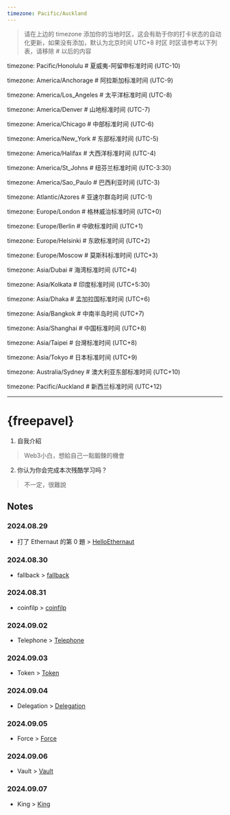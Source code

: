 ```yaml
---
timezone: Pacific/Auckland
---
```


> 请在上边的 timezone 添加你的当地时区，这会有助于你的打卡状态的自动化更新，如果没有添加，默认为北京时间 UTC+8 时区
> 时区请参考以下列表，请移除 # 以后的内容

timezone: Pacific/Honolulu # 夏威夷-阿留申标准时间 (UTC-10)

timezone: America/Anchorage # 阿拉斯加标准时间 (UTC-9)

timezone: America/Los_Angeles # 太平洋标准时间 (UTC-8)

timezone: America/Denver # 山地标准时间 (UTC-7)

timezone: America/Chicago # 中部标准时间 (UTC-6)

timezone: America/New_York # 东部标准时间 (UTC-5)

timezone: America/Halifax # 大西洋标准时间 (UTC-4)

timezone: America/St_Johns # 纽芬兰标准时间 (UTC-3:30)

timezone: America/Sao_Paulo # 巴西利亚时间 (UTC-3)

timezone: Atlantic/Azores # 亚速尔群岛时间 (UTC-1)

timezone: Europe/London # 格林威治标准时间 (UTC+0)

timezone: Europe/Berlin # 中欧标准时间 (UTC+1)

timezone: Europe/Helsinki # 东欧标准时间 (UTC+2)

timezone: Europe/Moscow # 莫斯科标准时间 (UTC+3)

timezone: Asia/Dubai # 海湾标准时间 (UTC+4)

timezone: Asia/Kolkata # 印度标准时间 (UTC+5:30)

timezone: Asia/Dhaka # 孟加拉国标准时间 (UTC+6)

timezone: Asia/Bangkok # 中南半岛时间 (UTC+7)

timezone: Asia/Shanghai # 中国标准时间 (UTC+8)

timezone: Asia/Taipei # 台灣标准时间 (UTC+8)

timezone: Asia/Tokyo # 日本标准时间 (UTC+9)

timezone: Australia/Sydney # 澳大利亚东部标准时间 (UTC+10)

timezone: Pacific/Auckland # 新西兰标准时间 (UTC+12)

---

# {freepavel}

1. 自我介紹
> Web3小白，想給自己一點鍛鍊的機會
2. 你认为你会完成本次残酷学习吗？
> 不一定，很難說

## Notes

<!-- Content_START -->

### 2024.08.29
- 打了 Ethernaut 的第 0 題 > [HelloEthernaut](https://github.com/DeFiHackLabs/Web3-CTF-Intensive-CoLearning/blob/main/Writeup/freepavel/00_HelloEthernaut.md)

### 2024.08.30
- fallback > [fallback](https://github.com/DeFiHackLabs/Web3-CTF-Intensive-CoLearning/blob/main/Writeup/freepavel/01_fallback.md)

### 2024.08.31
- coinfilp > [coinfilp](https://github.com/DeFiHackLabs/Web3-CTF-Intensive-CoLearning/blob/main/Writeup/freepavel/03_coinfilp.md)

### 2024.09.02
- Telephone > [Telephone](https://github.com/DeFiHackLabs/Web3-CTF-Intensive-CoLearning/blob/main/Writeup/freepavel/04_Telephone.md)

### 2024.09.03
- Token > [Token](https://github.com/DeFiHackLabs/Web3-CTF-Intensive-CoLearning/blob/main/Writeup/freepavel/05_Token.md)

### 2024.09.04
- Delegation > [Delegation](https://github.com/DeFiHackLabs/Web3-CTF-Intensive-CoLearning/blob/main/Writeup/freepavel/06_Delegation.md)

### 2024.09.05
- Force > [Force](https://github.com/DeFiHackLabs/Web3-CTF-Intensive-CoLearning/blob/main/Writeup/freepavel/07_Force.md)

### 2024.09.06
- Vault > [Vault](https://github.com/DeFiHackLabs/Web3-CTF-Intensive-CoLearning/blob/main/Writeup/freepavel/08_Vault.md)

### 2024.09.07
- King > [King](https://github.com/DeFiHackLabs/Web3-CTF-Intensive-CoLearning/tree/main/Writeup/freepavel)

<!-- Content_END -->
